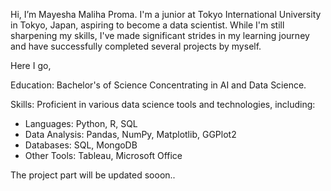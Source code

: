 Hi, I’m Mayesha Maliha Proma. 
I'm a junior at Tokyo International University in Tokyo, Japan, aspiring to become a data scientist. 
While I'm still sharpening my skills, I've made significant strides in my learning journey and have successfully completed several projects by myself.

Here I go, 



Education: Bachelor's of Science Concentrating in AI and Data Science. 


Skills: Proficient in various data science tools and technologies, including:
- Languages: Python, R, SQL
- Data Analysis: Pandas, NumPy, Matplotlib, GGPlot2 
- Databases: SQL, MongoDB
- Other Tools: Tableau, Microsoft Office

The project part will be updated sooon.. 
